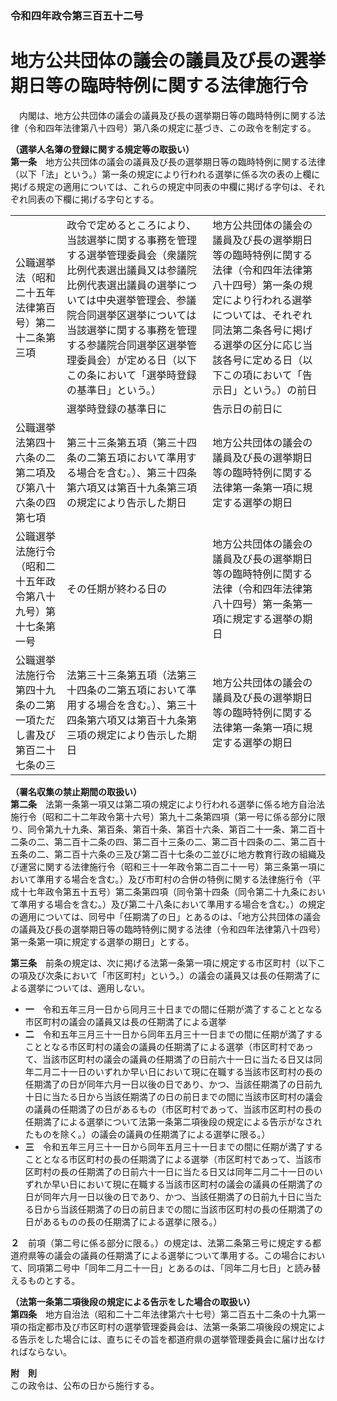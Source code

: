 ### 令和四年政令第三百五十二号  
# 地方公共団体の議会の議員及び長の選挙期日等の臨時特例に関する法律施行令  
　内閣は、地方公共団体の議会の議員及び長の選挙期日等の臨時特例に関する法律（令和四年法律第八十四号）第八条の規定に基づき、この政令を制定する。  
  
**（選挙人名簿の登録に関する規定等の取扱い）**  
**第一条**　地方公共団体の議会の議員及び長の選挙期日等の臨時特例に関する法律（以下「法」という。）第一条の規定により行われる選挙に係る次の表の上欄に掲げる規定の適用については、これらの規定中同表の中欄に掲げる字句は、それぞれ同表の下欄に掲げる字句とする。  

||||  
| --- | --- | --- |  
|公職選挙法（昭和二十五年法律第百号）第二十二条第三項|政令で定めるところにより、当該選挙に関する事務を管理する選挙管理委員会（衆議院比例代表選出議員又は参議院比例代表選出議員の選挙については中央選挙管理会、参議院合同選挙区選挙については当該選挙に関する事務を管理する参議院合同選挙区選挙管理委員会）が定める日（以下この条において「選挙時登録の基準日」という。）|地方公共団体の議会の議員及び長の選挙期日等の臨時特例に関する法律（令和四年法律第八十四号）第一条の規定により行われる選挙については、それぞれ同法第二条各号に掲げる選挙の区分に応じ当該各号に定める日（以下この項において「告示日」という。）の前日|  
||選挙時登録の基準日に|告示日の前日に|  
|公職選挙法第四十六条の二第二項及び第八十六条の四第七項|第三十三条第五項（第三十四条の二第五項において準用する場合を含む。）、第三十四条第六項又は第百十九条第三項の規定により告示した期日|地方公共団体の議会の議員及び長の選挙期日等の臨時特例に関する法律第一条第一項に規定する選挙の期日|  
|公職選挙法施行令（昭和二十五年政令第八十九号）第十七条第一号|その任期が終わる日の|地方公共団体の議会の議員及び長の選挙期日等の臨時特例に関する法律（令和四年法律第八十四号）第一条第一項に規定する選挙の期日|  
|公職選挙法施行令第四十九条の二第一項ただし書及び第百二十七条の三|法第三十三条第五項（法第三十四条の二第五項において準用する場合を含む。）、第三十四条第六項又は第百十九条第三項の規定により告示した期日|地方公共団体の議会の議員及び長の選挙期日等の臨時特例に関する法律第一条第一項に規定する選挙の期日|  
  
  
**（署名収集の禁止期間の取扱い）**  
**第二条**　法第一条第一項又は第二項の規定により行われる選挙に係る地方自治法施行令（昭和二十二年政令第十六号）第九十二条第四項（第一号に係る部分に限り、同令第九十九条、第百条、第百十条、第百十六条、第百二十一条、第二百十二条の二、第二百十二条の四、第二百十三条の二、第二百十四条の二、第二百十五条の二、第二百十六条の三及び第二百十七条の二並びに地方教育行政の組織及び運営に関する法律施行令（昭和三十一年政令第二百二十一号）第三条第一項において準用する場合を含む。）及び市町村の合併の特例に関する法律施行令（平成十七年政令第五十五号）第二条第四項（同令第十四条（同令第二十九条において準用する場合を含む。）及び第二十八条において準用する場合を含む。）の規定の適用については、同号中「任期満了の日」とあるのは、「地方公共団体の議会の議員及び長の選挙期日等の臨時特例に関する法律（令和四年法律第八十四号）第一条第一項に規定する選挙の期日」とする。  
  
**第三条**　前条の規定は、次に掲げる法第一条第一項に規定する市区町村（以下この項及び次条において「市区町村」という。）の議会の議員又は長の任期満了による選挙については、適用しない。  
* **一**　令和五年三月一日から同月三十日までの間に任期が満了することとなる市区町村の議会の議員又は長の任期満了による選挙  
* **二**　令和五年三月三十一日から同年五月三十一日までの間に任期が満了することとなる市区町村の議会の議員の任期満了による選挙（市区町村であって、当該市区町村の議会の議員の任期満了の日前六十一日に当たる日又は同年二月二十一日のいずれか早い日において現に在職する当該市区町村の長の任期満了の日が同年六月一日以後の日であり、かつ、当該任期満了の日前九十日に当たる日から当該任期満了の日の前日までの間に当該市区町村の議会の議員の任期満了の日があるもの（市区町村であって、当該市区町村の長の任期満了による選挙について法第一条第二項後段の規定による告示がなされたものを除く。）の議会の議員の任期満了による選挙に限る。）  
* **三**　令和五年三月三十一日から同年五月三十一日までの間に任期が満了することとなる市区町村の長の任期満了による選挙（市区町村であって、当該市区町村の長の任期満了の日前六十一日に当たる日又は同年二月二十一日のいずれか早い日において現に在職する当該市区町村の議会の議員の任期満了の日が同年六月一日以後の日であり、かつ、当該任期満了の日前九十日に当たる日から当該任期満了の日の前日までの間に当該市区町村の長の任期満了の日があるものの長の任期満了による選挙に限る。）  
  
**２**　前項（第二号に係る部分に限る。）の規定は、法第二条第三号に規定する都道府県等の議会の議員の任期満了による選挙について準用する。この場合において、同項第二号中「同年二月二十一日」とあるのは、「同年二月七日」と読み替えるものとする。  
  
**（法第一条第二項後段の規定による告示をした場合の取扱い）**  
**第四条**　地方自治法（昭和二十二年法律第六十七号）第二百五十二条の十九第一項の指定都市及び市区町村の選挙管理委員会は、法第一条第二項後段の規定による告示をした場合には、直ちにその旨を都道府県の選挙管理委員会に届け出なければならない。  
  
**附　則**  
この政令は、公布の日から施行する。  
  
